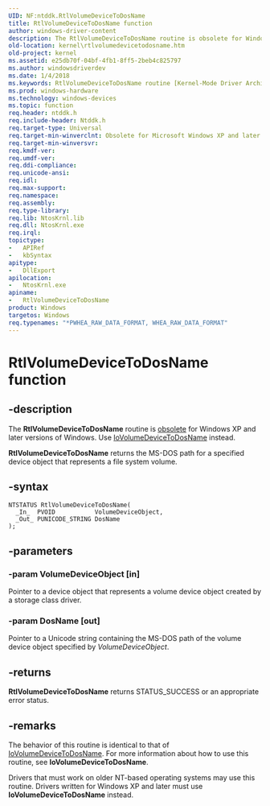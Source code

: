 ```yaml
---
UID: NF:ntddk.RtlVolumeDeviceToDosName
title: RtlVolumeDeviceToDosName function
author: windows-driver-content
description: The RtlVolumeDeviceToDosName routine is obsolete for Windows XP and later versions of Windows. Use IoVolumeDeviceToDosName instead.RtlVolumeDeviceToDosName returns the MS-DOS path for a specified device object that represents a file system volume.
old-location: kernel\rtlvolumedevicetodosname.htm
old-project: kernel
ms.assetid: e25db70f-04bf-4fb1-8ff5-2beb4c825797
ms.author: windowsdriverdev
ms.date: 1/4/2018
ms.keywords: RtlVolumeDeviceToDosName routine [Kernel-Mode Driver Architecture], RtlVolumeDeviceToDosName, k109_a95aea8c-1156-4852-b4eb-38d2f141fcca.xml, kernel.rtlvolumedevicetodosname, ntddk/RtlVolumeDeviceToDosName
ms.prod: windows-hardware
ms.technology: windows-devices
ms.topic: function
req.header: ntddk.h
req.include-header: Ntddk.h
req.target-type: Universal
req.target-min-winverclnt: Obsolete for Microsoft Windows XP and later versions of Windows. Use IoVolumeDeviceToDosName instead.
req.target-min-winversvr: 
req.kmdf-ver: 
req.umdf-ver: 
req.ddi-compliance: 
req.unicode-ansi: 
req.idl: 
req.max-support: 
req.namespace: 
req.assembly: 
req.type-library: 
req.lib: NtosKrnl.lib
req.dll: NtosKrnl.exe
req.irql: 
topictype:
-	APIRef
-	kbSyntax
apitype:
-	DllExport
apilocation:
-	NtosKrnl.exe
apiname:
-	RtlVolumeDeviceToDosName
product: Windows
targetos: Windows
req.typenames: "*PWHEA_RAW_DATA_FORMAT, WHEA_RAW_DATA_FORMAT"
---
```


# RtlVolumeDeviceToDosName function


## -description


The <b>RtlVolumeDeviceToDosName</b> routine is <u>obsolete</u> for Windows XP and later versions of Windows. Use <a href="..\ntddk\nf-ntddk-iovolumedevicetodosname.md">IoVolumeDeviceToDosName</a> instead.

<b>RtlVolumeDeviceToDosName</b> returns the MS-DOS path for a specified device object that represents a file system volume.


## -syntax


````
NTSTATUS RtlVolumeDeviceToDosName(
  _In_  PVOID           VolumeDeviceObject,
  _Out_ PUNICODE_STRING DosName
);
````


## -parameters




### -param VolumeDeviceObject [in]

Pointer to a device object that represents a volume device object created by a storage class driver.


### -param DosName [out]

Pointer to a Unicode string containing the MS-DOS path of the volume device object specified by <i>VolumeDeviceObject</i>. 


## -returns



<b>RtlVolumeDeviceToDosName</b> returns STATUS_SUCCESS or an appropriate error status.




## -remarks



The behavior of this routine is identical to that of <a href="..\ntddk\nf-ntddk-iovolumedevicetodosname.md">IoVolumeDeviceToDosName</a>. For more information about how to use this routine, see <b>IoVolumeDeviceToDosName</b>.

Drivers that must work on older NT-based operating systems may use this routine. Drivers written for Windows XP and later must use <b>IoVolumeDeviceToDosName</b> instead.



